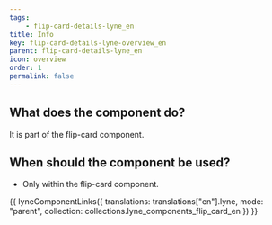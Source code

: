 ```yaml
---
tags: 
    - flip-card-details-lyne_en
title: Info
key: flip-card-details-lyne-overview_en
parent: flip-card-details-lyne_en
icon: overview
order: 1
permalink: false
---
```


## What does the component do?
It is part of the flip-card component.

## When should the component be used?
* Only within the flip-card component.

{{ lyneComponentLinks({
  translations: translations["en"].lyne,
  mode: "parent",
  collection: collections.lyne_components_flip_card_en
}) }}
